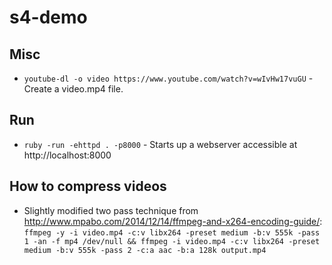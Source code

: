 # s4-demo

## Misc

- `youtube-dl -o video https://www.youtube.com/watch?v=wIvHw17vuGU` - Create a video.mp4 file.

## Run

- `ruby -run -ehttpd . -p8000` - Starts up a webserver accessible at http://localhost:8000

## How to compress videos

- Slightly modified two pass technique from <http://www.mpabo.com/2014/12/14/ffmpeg-and-x264-encoding-guide/>: `ffmpeg -y -i video.mp4 -c:v libx264 -preset medium -b:v 555k -pass 1 -an -f mp4 /dev/null && ffmpeg -i video.mp4 -c:v libx264 -preset medium -b:v 555k -pass 2 -c:a aac -b:a 128k output.mp4`
